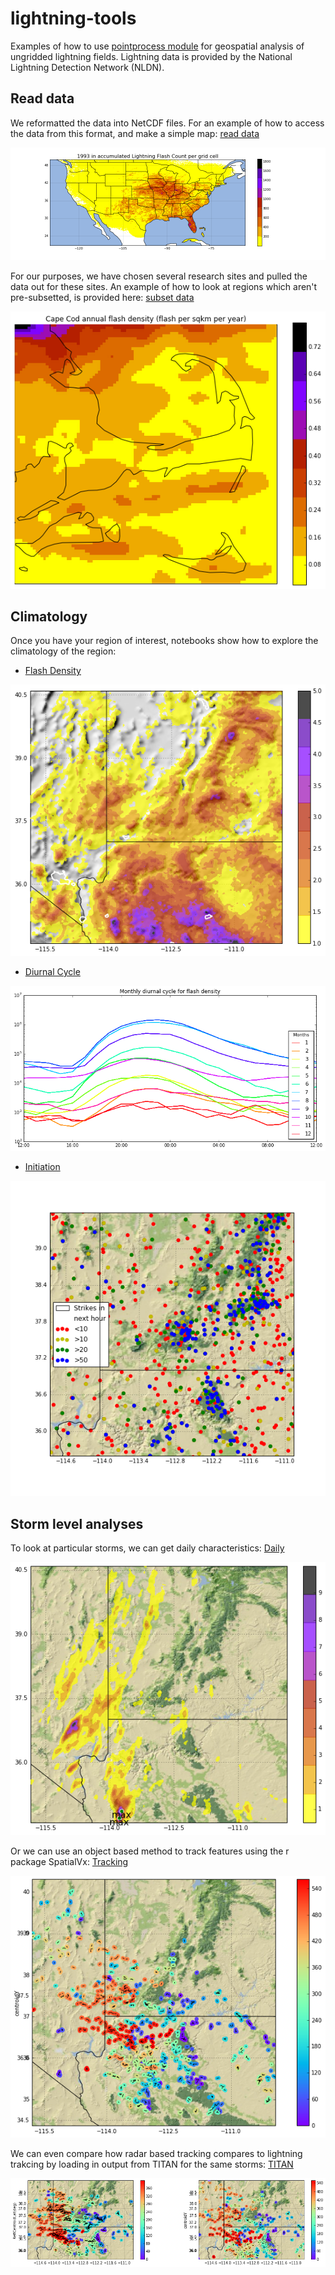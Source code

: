 # lightning-tools
Examples of how to use [pointprocess module](https://github.com/jsignell/point-process) for geospatial analysis of ungridded lightning fields. Lightning data is provided by the National Lightning Detection Network (NLDN).

## Read data
 We reformatted the data into NetCDF files. For an example of how to access the data from this format, and make a simple map:
[read data](https://github.com/jsignell/lightning-tools/blob/master/00%20Read%20Data.ipynb)

![Climatology](https://github.com/jsignell/lightning-tools/blob/master/output/US_1993.png "US 1993 Flash Count")

For our purposes, we have chosen several research sites and pulled the data out for these sites. An example of how to look at regions which aren't pre-subsetted, is provided here: [subset data](https://github.com/jsignell/lightning-tools/blob/master/01%20Un-subsetted.ipynb)

![Unsubsetted](https://github.com/jsignell/lightning-tools/blob/master/output/CapeCod.png "Cape Cod")

## Climatology
Once you have your region of interest, notebooks show how to explore the climatology of the region:

- [Flash Density](https://github.com/jsignell/lightning-tools/blob/master/02%20Climatology.ipynb#flash-density)

![Climatology](https://github.com/jsignell/lightning-tools/blob/master/output/AnnualMeanFD.png "Flash Density")

- [Diurnal Cycle](https://github.com/jsignell/lightning-tools/blob/master/02%20Climatology.ipynb#diurnal-cycle)

![Climatology](https://github.com/jsignell/lightning-tools/blob/master/output/DiurnalCycle.png "Diurnal Cycle")

- [Initiation](https://github.com/jsignell/lightning-tools/blob/master/03%20Initiation.ipynb)

![Initiation](https://github.com/jsignell/lightning-tools/blob/master/output/JAInitiationLocations.png "JA Initiation Locations")

## Storm level analyses
To look at particular storms, we can get daily characteristics: [Daily](https://github.com/jsignell/lightning-tools/blob/master/04%20Daily.ipynb)

![Daily](https://github.com/jsignell/lightning-tools/blob/master/output/DailyMaxLoc.png "Daily Max")

Or we can use an object based method to track features using the r package SpatialVx: [Tracking](http://nbviewer.jupyter.org/github/jsignell/lightning-tools/blob/master/06%20Storm%20Tracking-SpatialVx.ipynb)

![Tracks](https://github.com/jsignell/lightning-tools/blob/master/output/Tracking.png)

We can even compare how radar based tracking compares to lightning trakcing by loading in output from TITAN for the same storms: [TITAN](http://nbviewer.jupyter.org/github/jsignell/lightning-tools/blob/master/07%20TITAN%20radar%20and%20SpatialVx%20lightning%20comparison.ipynb) 

![TITAN](https://github.com/jsignell/lightning-tools/blob/master/output/TitanComparison.png)

